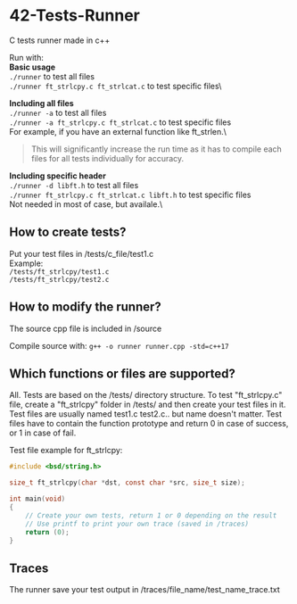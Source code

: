 # 42-Tests-Runner
C tests runner made in c++

Run with:\
**Basic usage**\
``./runner`` to test all files\
``./runner ft_strlcpy.c ft_strlcat.c`` to test specific files\

**Including all files**\
``./runner -a`` to test all files\
``./runner -a ft_strlcpy.c ft_strlcat.c`` to test specific files\
For example, if you have an external function like ft_strlen.\
> This will significantly increase the run time as it has to compile each files for all tests individually for accuracy.

**Including specific header**\
``./runner -d libft.h`` to test all files\
``./runner ft_strlcpy.c ft_strlcat.c libft.h`` to test specific files\
Not needed in most of case, but availale.\

## How to create tests?
Put your test files in /tests/c_file/test1.c\
Example:\
``/tests/ft_strlcpy/test1.c``\
``/tests/ft_strlcpy/test2.c``

## How to modify the runner?
The source cpp file is included in /source

Compile source with:
``g++ -o runner runner.cpp -std=c++17``

## Which functions or files are supported?
All. Tests are based on the /tests/ directory structure. To test "ft_strlcpy.c" file, create a "ft_strlcpy" folder in /tests/ and then create your test files in it. Test files are usually named test1.c test2.c.. but name doesn't matter. Test files have to contain the function prototype and return 0 in case of success, or 1 in case of fail.

Test file example for ft_strlcpy:
```c
#include <bsd/string.h>

size_t ft_strlcpy(char *dst, const char *src, size_t size);

int main(void)
{
	// Create your own tests, return 1 or 0 depending on the result
	// Use printf to print your own trace (saved in /traces)
	return (0);
}
```

## Traces
The runner save your test output in /traces/file_name/test_name_trace.txt
